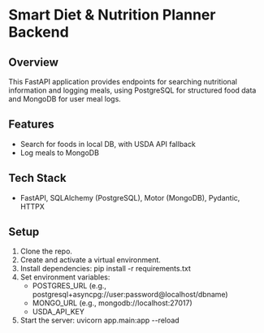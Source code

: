 # Smart Diet & Nutrition Planner Backend

## Overview
This FastAPI application provides endpoints for searching nutritional information and logging meals, using PostgreSQL for structured food data and MongoDB for user meal logs.

## Features
- Search for foods in local DB, with USDA API fallback
- Log meals to MongoDB

## Tech Stack
- FastAPI, SQLAlchemy (PostgreSQL), Motor (MongoDB), Pydantic, HTTPX

## Setup

1. Clone the repo.
2. Create and activate a virtual environment.
3. Install dependencies:
   pip install -r requirements.txt
4. Set environment variables:
   - POSTGRES_URL (e.g., postgresql+asyncpg://user:password@localhost/dbname)
   - MONGO_URL (e.g., mongodb://localhost:27017)
   - USDA_API_KEY
5. Start the server:
   uvicorn app.main:app --reload
